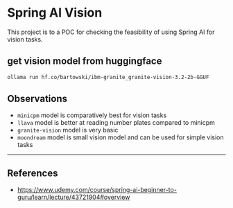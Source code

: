 # Spring AI Vision

This project is to a POC for checking the feasibility of using Spring AI for vision tasks.

## get vision model from huggingface
```bash
ollama run hf.co/bartowski/ibm-granite_granite-vision-3.2-2b-GGUF
```


## Observations 
- `minicpm` model is comparatively best for vision tasks
- `llava` model is better at reading number plates compared to minicpm
- `granite-vision` model is very basic
- `moondream` model is small vision model and can be used for simple vision tasks

---
## References
- https://www.udemy.com/course/spring-ai-beginner-to-guru/learn/lecture/43721904#overview
